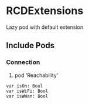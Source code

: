 # RCDExtensions
Lazy pod with default extension 


## Include Pods

### Connection
1. pod 'Reachability'
```
var isOn: Bool
var isWiFi: Bool
var isWWan: Bool
```
